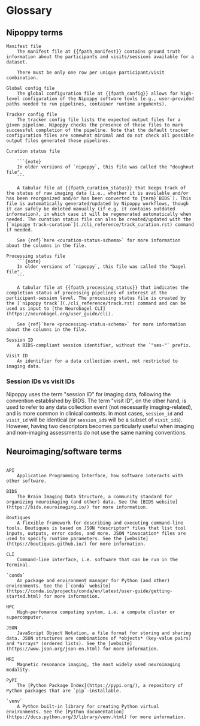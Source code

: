 # Glossary

## Nipoppy terms

```{glossary}
Manifest file
    The manifest file at {{fpath_manifest}} contains ground truth information about the participants and visits/sessions available for a dataset.

    There must be only one row per unique participant/visit combination.

Global config file
    The global configuration file at {{fpath_config}} allows for high-level configuration of the Nipoppy software tools (e.g., user-provided paths needed to run pipelines, container runtime arguments).

Tracker config file
    The tracker config file lists the expected output files for a given pipeline. Nipoppy checks the presence of these files to mark successful completion of the pipeline. Note that the default tracker configuration files are somewhat minimal and do not check all possible output files generated these pipelines.

Curation status file

    ```{note}
    In older versions of `nipoppy`, this file was called the "doughnut file".
    ```

    A tabular file at {{fpath_curation_status}} that keeps track of the status of raw imaging data (i.e., whether it is available and/or has been reorganized and/or has been converted to {term}`BIDS`). This file is automatically generated/updated by Nipoppy workflows, though it can safely be deleted manually (if e.g. it contains outdated information), in which case it will be regenerated automatically when needed. The curation status file can also be created/updated with the [`nipoppy track-curation`](./cli_reference/track_curation.rst) command if needed.

    See {ref}`here <curation-status-schema>` for more information about the columns in the file.

Processing status file
    ```{note}
    In older versions of `nipoppy`, this file was called the "bagel file".
    ```

    A tabular file at {{fpath_processing_status}} that indicates the completion status of processing pipelines of interest at the participant-session level. The processing status file is created by the [`nipoppy track`](./cli_reference/track.rst) command and can be used as input to [the Neurobagel CLI](https://neurobagel.org/user_guide/cli).

    See {ref}`here <processing-status-schema>` for more information about the columns in the file.

Session ID
    A BIDS-compliant session identifier, without the `"ses-"` prefix.

Visit ID
    An identifier for a data collection event, not restricted to imaging data.
```


### Session IDs vs visit IDs

Nipoppy uses the term "session ID" for imaging data, following the convention established by BIDS. The term "visit ID", on the other hand, is used to refer to any data collection event (not necessarily imaging-related), and is more common in clinical contexts. In most cases, `session_id` and `visit_id` will be identical (or `session_id`s will be a subset of `visit_id`s). However, having two descriptors becomes particularly useful when imaging and non-imaging assessments do not use the same naming conventions.

## Neuroimaging/software terms

```{glossary}

API
    Application Programming Interface, how software interacts with other software.

BIDS
    The Brain Imaging Data Structure, a community standard for organizing neuroimaging (and other) data. See the [BIDS website](https://bids.neuroimaging.io/) for more information.

Boutiques
    A flexible framework for describing and executing command-line tools. Boutiques is based on JSON *descriptor* files that list tool inputs, outputs, error codes, and more. JSON *invocation* files are used to specify runtime parameters. See the [website](https://boutiques.github.io/) for more information.

CLI
    Command-line interface, i.e. software that can be run in the Terminal.

`conda`
    An package and environment manager for Python (and other) environments. See the [`conda` website](https://conda.io/projects/conda/en/latest/user-guide/getting-started.html) for more information.

HPC
    High-perfomance computing system, i.e. a compute cluster or supercomputer.

JSON
    JavaScript Object Notation, a file format for storing and sharing data. JSON structures are combinations of *objects* (key-value pairs) and *arrays* (ordered lists). See the [website](https://www.json.org/json-en.html) for more information.

MRI
    Magnetic resonance imaging, the most widely used neuroimaging modality.

PyPI
    The [Python Package Index](https://pypi.org/), a repository of Python packages that are `pip`-installable.

`venv`
    A Python built-in library for creating Python virtual environments. See the [Python documentation](https://docs.python.org/3/library/venv.html) for more information.
```
